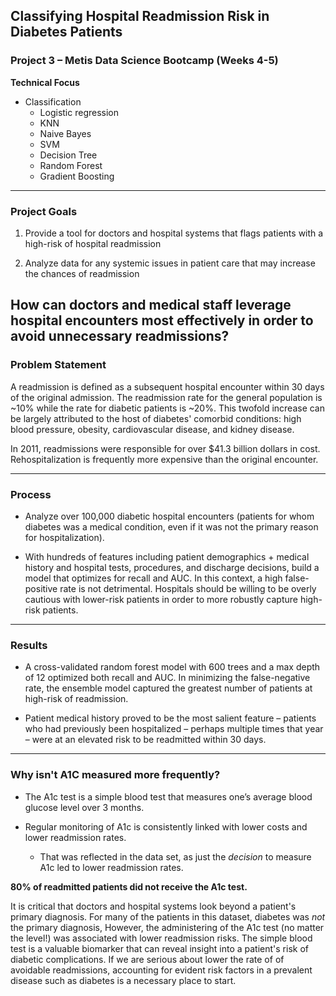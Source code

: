 ## Classifying Hospital Readmission Risk in Diabetes Patients

### Project 3 – Metis Data Science Bootcamp  (Weeks 4-5)

**Technical Focus**
- Classification 
	- Logistic regression 
	- KNN
	- Naive Bayes
	- SVM
	- Decision Tree
	- Random Forest
	- Gradient Boosting
---
### Project Goals
1) Provide a tool for doctors and hospital systems that flags patients with a high-risk of hospital readmission

2) Analyze data for any systemic issues in patient care that may increase the chances of readmission

**How can doctors and medical staff leverage hospital encounters most effectively in order to avoid unnecessary readmissions?**
---
### Problem Statement
A readmission is defined as a subsequent hospital encounter within 30 days of the original admission. The readmission rate for the general population is ~10% while the rate for diabetic patients is ~20%. This twofold increase can be largely attributed to the host of diabetes' comorbid conditions: high blood pressure, obesity, cardiovascular disease, and kidney disease.   

In 2011, readmissions were responsible for over $41.3 billion dollars in cost. Rehospitalization is frequently more expensive than the original encounter.

---
### Process
- Analyze over 100,000 diabetic hospital encounters (patients for whom diabetes was a medical condition, even if it was not the primary reason for hospitalization). 

- With hundreds of features including patient demographics + medical history and hospital tests, procedures, and discharge decisions, build a model that optimizes for recall and AUC.  In this context, a high false-positive rate is not detrimental.  Hospitals should be willing to be overly cautious with lower-risk patients in order to more robustly capture high-risk patients. 

---
### Results
- A cross-validated random forest model with 600 trees and a max depth of 12 optimized both recall and AUC.  In minimizing the false-negative rate, the ensemble model captured the greatest number of patients at high-risk of readmission. 

-  Patient medical history proved to be the most salient feature – patients who had previously been hospitalized – perhaps multiple times that year – were at an elevated risk to be readmitted within 30 days. 
---
### Why isn't A1C measured more frequently? 

-   The A1c test is a simple blood test that measures one’s average blood glucose level over 3 months.

 - Regular monitoring of A1c is consistently linked with lower costs and lower readmission rates.
	 - That was reflected in the data set, as just the *decision* to measure A1c led to lower readmission rates.
 
 **80% of readmitted patients did not receive the A1c test.**

It is critical that doctors and hospital systems look beyond a patient's primary diagnosis. For many of the patients in this dataset, diabetes was *not* the primary diagnosis,  However, the administering of the A1c test (no matter the level!) was associated with lower readmission risks. The simple blood test is a valuable biomarker that can reveal insight into a patient's risk of diabetic complications. If we are serious about lower the rate of of avoidable readmissions, accounting for evident risk factors in a prevalent disease such as diabetes is a necessary place to start.
